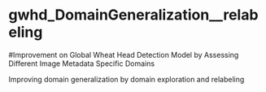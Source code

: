 # gwhd_DomainGeneralization__relabeling
#Improvement on Global Wheat Head Detection Model by Assessing Different Image Metadata Specific Domains 

Improving domain generalization by domain exploration and relabeling
